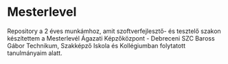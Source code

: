 # Mesterlevel

Repository a 2 éves munkámhoz, amit szoftverfejlesztő- és tesztelő szakon készítettem a Mesterlevél Ágazati Képzőközpont - Debreceni SZC Baross Gábor Technikum, Szakképző Iskola és Kollégiumban folytatott tanulmányaim alatt.
